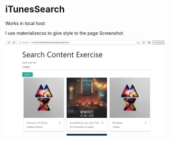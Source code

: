 ﻿# iTunesSearch
Works in local host

I use materializecss to give style to the page
Screenshot

![Screenshot](searchAPP.png)
